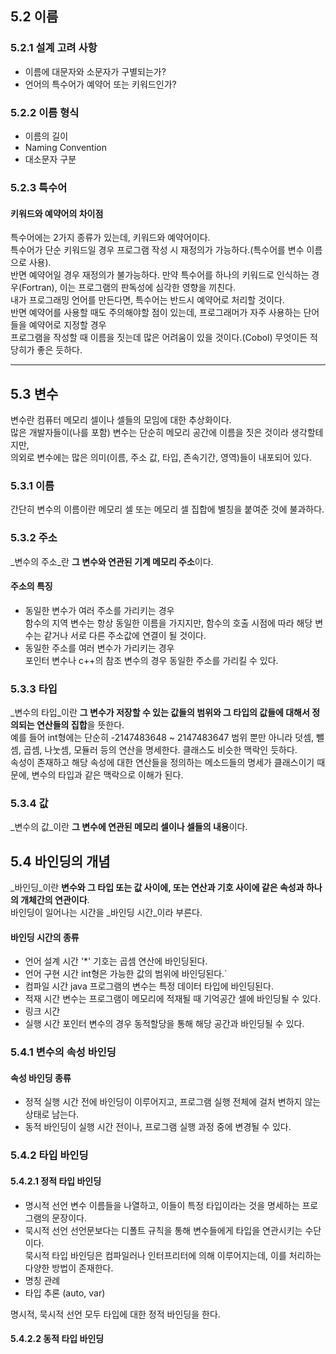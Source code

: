 ## 5.2 이름
### 5.2.1 설계 고려 사항
* 이름에 대문자와 소문자가 구별되는가?
* 언어의 특수어가 예약어 또는 키워드인가?
### 5.2.2 이름 형식
* 이름의 길이
* Naming Convention
* 대소문자 구분
### 5.2.3 특수어
#### 키워드와 예약어의 차이점
특수어에는 2가지 종류가 있는데, 키워드와 예약어이다.  
특수어가 단순 키워드일 경우 프로그램 작성 시 재정의가 가능하다.(특수어를 변수 이름으로 사용).  
반면 예약어일 경우 재정의가 불가능하다.
만약 특수어를 하나의 키워드로 인식하는 경우(Fortran), 이는 프로그램의 판독성에 심각한 영향을 끼친다.  
내가 프로그래밍 언어를 만든다면, 특수어는 반드시 예약어로 처리할 것이다.  
반면 예약어를 사용할 때도 주의해야할 점이 있는데, 프로그래머가 자주 사용하는 단어들을 예약어로 지정할 경우  
프로그램을 작성할 때 이름을 짓는데 많은 어려움이 있을 것이다.(Cobol)
무엇이든 적당히가 좋은 듯하다.
***
## 5.3 변수
변수란 컴퓨터 메모리 셀이나 셀들의 모임에 대한 추상화이다.  
많은 개발자들이(나를 포함) 변수는 단순히 메모리 공간에 이름을 짓은 것이라 생각할테지만,  
의외로 변수에는 많은 의미(이름, 주소 값, 타입, 존속기간, 영역)들이 내포되어 있다.
### 5.3.1 이름
간단히 변수의 이름이란 메모리 셀 또는 메모리 셀 집합에 별칭을 붙여준 것에 불과하다.
### 5.3.2 주소
_변수의 주소_란 **그 변수와 연관된 기계 메모리 주소**이다.  
#### 주소의 특징
* 동일한 변수가 여러 주소를 가리키는 경우  
함수의 지역 변수는 항상 동일한 이름을 가지지만, 함수의 호출 시점에 따라 해당 변수는 같거나 서로 다른 주소값에 연결이 될 것이다.
* 동일한 주소를 여러 변수가 가리키는 경우  
포인터 변수나 c++의 참조 변수의 경우 동일한 주소를 가리킬 수 있다.
### 5.3.3 타입
_변수의 타입_이란 **그 변수가 저장할 수 있는 값들의 범위와 그 타입의 값들에 대해서 정의되는 연산들의 집합**을 뜻한다.  
예를 들어 int형에는 단순히 -2147483648 ~ 2147483647 범위 뿐만 아니라 덧셈, 뺄셈, 곱셈, 나눗셈, 모듈러 등의 연산을 명세한다.
클래스도 비슷한 맥락인 듯하다.  
속성이 존재하고 해당 속성에 대한 연산들을 정의하는 메소드들의 명세가 클래스이기 때문에, 변수의 타입과 같은 맥락으로 이해가 된다.
### 5.3.4 값
_변수의 값_이란 **그 변수에 연관된 메모리 셀이나 셀들의 내용**이다.
## 5.4 바인딩의 개념
_바인딩_이란 **변수와 그 타입 또는 값 사이에, 또는 연산과 기호 사이에 같은 속성과 하나의 개체간의 연관이다**.  
바인딩이 일어나는 시간을 _바인딩 시간_이라 부른다.
#### 바인딩 시간의 종류
* 언어 설계 시간
'*' 기호는 곱셈 연산에 바인딩된다.
* 언어 구현 시간
int형은 가능한 값의 범위에 바인딩된다.`
* 컴파일 시간
java 프로그램의 변수는 특정 데이터 타입에 바인딩된다.
* 적재 시간
변수는 프로그램이 메모리에 적재될 때 기억공간 셀에 바인딩될 수 있다.
* 링크 시간
* 실행 시간
포인터 변수의 경우 동적할당을 통해 해당 공간과 바인딩될 수 있다.
### 5.4.1 변수의 속성 바인딩
#### 속성 바인딩 종류
* 정적
실행 시간 전에 바인딩이 이루어지고, 프로그램 실행 전체에 걸처 변하지 않는 상태로 남는다.
* 동적
바인딩이 실행 시간 전이나, 프로그램 실행 과정 중에 변경될 수 있다.
### 5.4.2 타입 바인딩
#### 5.4.2.1 정적 타입 바인딩
* 명시적 선언
변수 이름들을 나열하고, 이들이 특정 타입이라는 것을 명세하는 프로그램의 문장이다.  
* 묵시적 선언
선언문보다는 디폴트 규칙을 통해 변수들에게 타입을 연관시키는 수단이다.  
묵시적 타입 바인딩은 컴파일러나 인터프리터에 의해 이루어지는데, 이를 처리하는 다양한 방법이 존재한다.  
 * 명칭 관례
 * 타입 추론 (auto, var)

명시적, 묵시적 선언 모두 타입에 대한 정적 바인딩을 한다.
#### 5.4.2.2 동적 타입 바인딩
